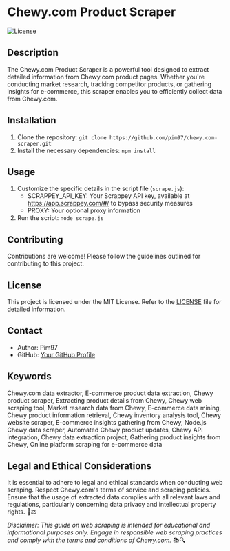 # Chewy.com Product Scraper

[![License](https://img.shields.io/badge/license-MIT-blue.svg)](LICENSE)

## Description

The Chewy.com Product Scraper is a powerful tool designed to extract detailed information from Chewy.com product pages. Whether you're conducting market research, tracking competitor products, or gathering insights for e-commerce, this scraper enables you to efficiently collect data from Chewy.com.

## Installation

1. Clone the repository: `git clone https://github.com/pim97/chewy.com-scraper.git`
2. Install the necessary dependencies: `npm install`

## Usage

1. Customize the specific details in the script file (`scrape.js`): 
   - SCRAPPEY_API_KEY: Your Scrappey API key, available at https://app.scrappey.com/#/ to bypass security measures
   - PROXY: Your optional proxy information
2. Run the script: `node scrape.js`
   

## Contributing

Contributions are welcome! Please follow the guidelines outlined for contributing to this project.

## License

This project is licensed under the MIT License. Refer to the [LICENSE](LICENSE) file for detailed information.

## Contact

- Author: Pim97
- GitHub: [Your GitHub Profile](https://github.com/pim97/)

## Keywords

Chewy.com data extractor, E-commerce product data extraction, Chewy product scraper, Extracting product details from Chewy, Chewy web scraping tool, Market research data from Chewy, E-commerce data mining, Chewy product information retrieval, Chewy inventory analysis tool, Chewy website scraper, E-commerce insights gathering from Chewy, Node.js Chewy data scraper, Automated Chewy product updates, Chewy API integration, Chewy data extraction project, Gathering product insights from Chewy, Online platform scraping for e-commerce data

## Legal and Ethical Considerations

It is essential to adhere to legal and ethical standards when conducting web scraping. Respect Chewy.com's terms of service and scraping policies. Ensure that the usage of extracted data complies with all relevant laws and regulations, particularly concerning data privacy and intellectual property rights. 🚫⚖️

*Disclaimer: This guide on web scraping is intended for educational and informational purposes only. Engage in responsible web scraping practices and comply with the terms and conditions of Chewy.com.* 📚🔍